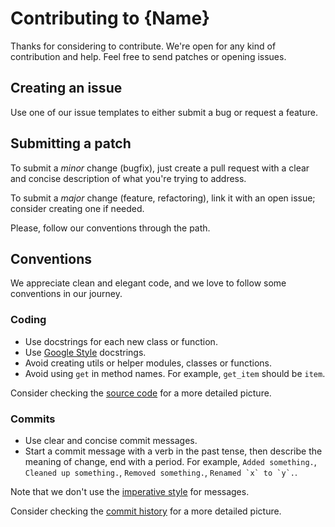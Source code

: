 # Contributing to {Name}

Thanks for considering to contribute.
We're open for any kind of contribution and help.
Feel free to send patches or opening issues.

## Creating an issue
Use one of our issue templates to either submit a bug or request a feature.

## Submitting a patch
To submit a _minor_ change (bugfix), just create a pull request with a clear and concise description of what you're trying to address.

To submit a _major_ change (feature, refactoring), link it with an open issue; consider creating one if needed.

Please, follow our conventions through the path.

## Conventions

We appreciate clean and elegant code, and we love to follow some conventions in our journey.

### Coding
- Use docstrings for each new class or function.
- Use [Google Style](https://sphinxcontrib-napoleon.readthedocs.io/en/latest/example_google.html) docstrings.
- Avoid creating utils or helper modules, classes or functions.
- Avoid using `get` in method names. For example, `get_item` should be `item`.


Consider checking the [source code](https://github.com/candy-kingdom/cli/blob/develop/candies/cli/cli.py) for a more detailed picture. 

### Commits
- Use clear and concise commit messages.
- Start a commit message with a verb in the past tense, then describe the meaning of change, end with a period. For example, `Added something.`, `Cleaned up something.`, `Removed something.`, ``Renamed `x` to `y`.``.

Note that we don't use the [imperative style](https://git.kernel.org/pub/scm/git/git.git/tree/Documentation/SubmittingPatches?id=HEAD#n133) for messages.

Consider checking the [commit history](https://github.com/candy-kingdom/cli/commits/develop) for a more detailed picture.
